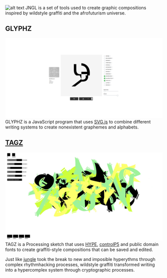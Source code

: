 ![alt text](https://i.imgur.com/TIibORb.png)
JNGL is a set of tools used to create graphic compositions inspired by wildstyle graffiti and the afrofuturism universe.

## GLYPHZ
![TAGZ SCREENSHOT](/GLYPHZ/glyphz_screenshot.png)
GLYPHZ is a JavaScript program that uses [SVG.js](https://svgjs.com/docs/3.0/) to combine different writing systems to create nonexistent graphemes and alphabets.

## [TAGZ](/TAGZ)
![TAGZ SCREENSHOT](/TAGZ/tagz_screenshot.png)
TAGZ is a Processing sketch that uses [HYPE](https://www.hypeframework.com/), [controlP5](http://www.sojamo.de/libraries/controlP5/) and public domain fonts to create graffiti-style compositions that can be saved and edited.

Just like [jungle](https://www.youtube.com/watch?v=5cGvbsqghp4) took the break to new and imposible hyperythms through complex rhythmhacking processes, wildstyle graffiti transformed writing into a hypercomplex system through cryptographic processes.

